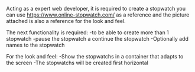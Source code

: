 Acting as a expert web developer, it is required to create a stopwatch you can use https://www.online-stopwatch.com/ as a reference and the picture attached is also a reference for the look and feel.

The next functionality is required:
-to be able to create more than 1 stopwatch
-pause the stopwatch a continue the stopwatch
-Optionally add names to the stopwatch

For the look and feel:
-Show the stopwatchs in a container that adapts to the screen
-The stopwatchs will be created first horizontal